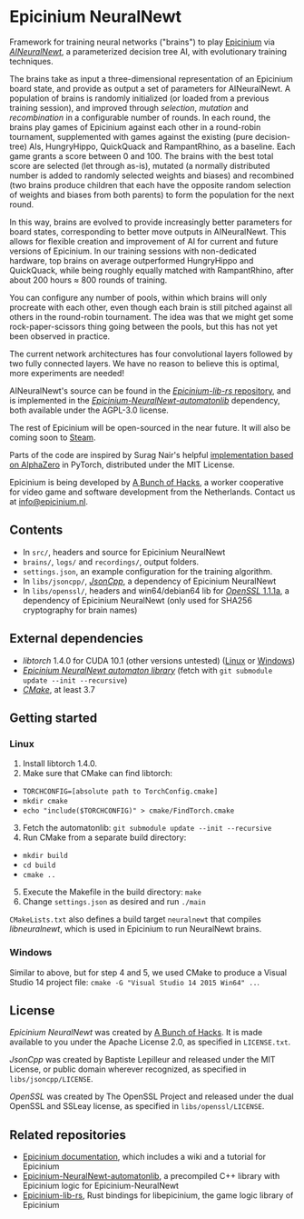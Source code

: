 # Epicinium NeuralNewt

Framework for training neural networks ("brains")
to play [Epicinium](https://epicinium.nl)
via [*AINeuralNewt*](https://github.com/abunchofhacks/Epicinium-lib-rs/blob/master/epicinium/src/ai/aineuralnewt.cpp),
a parameterized decision tree AI,
with evolutionary training techniques.

The brains take as input
a three-dimensional representation of an Epicinium board state,
and provide as output a set of parameters for AINeuralNewt.
A population of brains is randomly initialized
(or loaded from a previous training session),
and improved through *selection*, *mutation* and *recombination*
in a configurable number of rounds.
In each round, the brains play games of Epicinium
against each other in a round-robin tournament,
supplemented with games against the existing (pure decision-tree) AIs,
HungryHippo, QuickQuack and RampantRhino, as a baseline.
Each game grants a score between 0 and 100.
The brains with the best total score
are selected (let through as-is),
mutated (a normally distributed number is
added to randomly selected weights and biases)
and recombined (two brains produce children
that each have the opposite random selection
of weights and biases from both parents)
to form the population for the next round.

In this way, brains are evolved to provide
increasingly better parameters for board states,
corresponding to better move outputs in AINeuralNewt.
This allows for flexible creation and improvement of AI
for current and future versions of Epicinium.
In our training sessions with non-dedicated hardware,
top brains on average outperformed HungryHippo and QuickQuack,
while being roughly equally matched with RampantRhino,
after about 200 hours ≈ 800 rounds of training.

You can configure any number of pools,
within which brains will only procreate with each other,
even though each brain is still pitched against
all others in the round-robin tournament.
The idea was that we might get some rock-paper-scissors thing going between the pools,
but this has not yet been observed in practice.

The current network architectures has
four convolutional layers followed by two fully connected layers.
We have no reason to believe this is optimal,
more experiments are needed!

AINeuralNewt's source can be found in the
[*Epicinium-lib-rs* repository](https://github.com/abunchofhacks/Epicinium-lib-rs),
and is implemented in the
[*Epicinium-NeuralNewt-automatonlib*](https://github.com/abunchofhacks/Epicinium-NeuralNewt-automatonlib) dependency,
both available under the AGPL-3.0 license.

The rest of Epicinium will be open-sourced in the near future.
It will also be coming soon to [Steam](https://epicinium.nl/steam).

Parts of the code are inspired by
Surag Nair's helpful [implementation based on AlphaZero](https://github.com/suragnair/alpha-zero-general) in PyTorch,
distributed under the MIT License.

Epicinium is being developed by [A Bunch of Hacks](https://abunchofhacks.coop),
a worker cooperative for video game and software development from the Netherlands.
Contact us at [info@epicinium.nl](mailto:info@epicinium.nl).

## Contents

* In `src/`, headers and source for Epicinium NeuralNewt
* `brains/`, `logs/` and `recordings/`, output folders.
* `settings.json`, an example configuration for the training algorithm.
* In `libs/jsoncpp/`, [*JsonCpp*](https://github.com/open-source-parsers/jsoncpp), a dependency of Epicinium NeuralNewt
* In `libs/openssl/`, headers and win64/debian64 lib for [*OpenSSL* 1.1.1a](https://github.com/openssl/openssl), a dependency of Epicinium NeuralNewt (only used for SHA256 cryptography for brain names)

## External dependencies

* *libtorch* 1.4.0 for CUDA 10.1 (other versions untested) ([Linux](https://download.pytorch.org/libtorch/cu101/libtorch-shared-with-deps-1.4.0.zip) or [Windows](https://download.pytorch.org/libtorch/cu101/libtorch-win-shared-with-deps-1.4.0.zip))
* [*Epicinium NeuralNewt automaton library*](https://github.com/abunchofhacks/Epicinium-NeuralNewt-automatonlib) (fetch with `git submodule update --init --recursive`)
* [*CMake*](https://cmake.org/download/), at least 3.7

## Getting started

### Linux

1. Install libtorch 1.4.0.
2. Make sure that CMake can find libtorch:
  - `TORCHCONFIG=[absolute path to TorchConfig.cmake]`
  - `mkdir cmake`
  - `echo "include($TORCHCONFIG)" > cmake/FindTorch.cmake`
3. Fetch the automatonlib: `git submodule update --init --recursive`
4. Run CMake from a separate build directory:
  - `mkdir build`
  - `cd build`
  - `cmake ..`
5. Execute the Makefile in the build directory:
`make`
6. Change `settings.json` as desired and run `./main`

`CMakeLists.txt` also defines a build target `neuralnewt` that compiles *libneuralnewt*, which is used in Epicinium to run NeuralNewt brains.

### Windows
Similar to above, but for step 4 and 5, we used CMake to produce a Visual Studio 14 project file: `cmake -G "Visual Studio 14 2015 Win64" ..`.

## License

*Epicinium NeuralNewt* was created by [A Bunch of Hacks](https://abunchofhacks.coop).
It is made available to you under the Apache License 2.0,
as specified in `LICENSE.txt`.

*JsonCpp* was created by Baptiste Lepilleur
and released under the MIT License,
or public domain wherever recognized,
as specified in `libs/jsoncpp/LICENSE`.

*OpenSSL* was created by The OpenSSL Project
and released under the dual OpenSSL and SSLeay license,
as specified in `libs/openssl/LICENSE`.

## Related repositories

*  [Epicinium documentation](https://github.com/abunchofhacks/epicinium-documentation), which includes a wiki and a tutorial for Epicinium
*  [Epicinium-NeuralNewt-automatonlib](https://github.com/abunchofhacks/Epicinium-NeuralNewt-automatonlib), a precompiled C++ library with Epicinium logic for Epicinium-NeuralNewt
*  [Epicinium-lib-rs](https://github.com/abunchofhacks/Epicinium-NeuralNewt-automatonlib), Rust bindings for libepicinium, the game logic library of Epicinium
